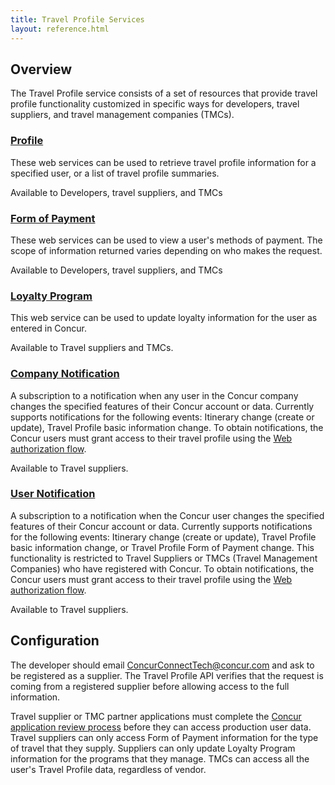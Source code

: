 ```yaml
---
title: Travel Profile Services
layout: reference.html
---
```




##  Overview

The Travel Profile service consists of a set of resources that provide travel profile functionality customized in specific ways for developers, travel suppliers, and travel management companies (TMCs).

### [Profile][2]

These web services can be used to retrieve travel profile information for a specified user, or a list of travel profile summaries.

Available to Developers, travel suppliers, and TMCs

### [Form of Payment][3]

These web services can be used to view a user's methods of payment. The scope of information returned varies depending on who makes the request.

Available to Developers, travel suppliers, and TMCs

### [Loyalty Program][4]

This web service can be used to update loyalty information for the user as entered in Concur.

Available to Travel suppliers and TMCs.

### [Company Notification][5]

A subscription to a notification when any user in the Concur company changes the specified features of their Concur account or data. Currently supports notifications for the following events: Itinerary change (create or update), Travel Profile basic information change. To obtain notifications, the Concur users must grant access to their travel profile using the [Web authorization flow][1].

Available to Travel suppliers.

### [User Notification][6]

A subscription to a notification when the Concur user changes the specified features of their Concur account or data. Currently supports notifications for the following events: Itinerary change (create or update), Travel Profile basic information change, or Travel Profile Form of Payment change. This functionality is restricted to Travel Suppliers or TMCs (Travel Management Companies) who have registered with Concur. To obtain notifications, the Concur users must grant access to their travel profile using the [Web authorization flow][1].

Available to Travel suppliers.

##  Configuration

The developer should email [ConcurConnectTech@concur.com][7] and ask to be registered as a supplier. The Travel Profile API verifies that the request is coming from a registered supplier before allowing access to the full information.

Travel supplier or TMC partner applications must complete the [Concur application review process][8] before they can access production user data. Travel suppliers can only access Form of Payment information for the type of travel that they supply. Suppliers can only update Loyalty Program information for the programs that they manage. TMCs can access all the user's Travel Profile data, regardless of vendor.


[1]: /api-reference/authentication/authentication.html#web
[2]: /api-reference/travel-profile/01-profile-resource.html
[3]: /api-reference/travel-profile/02-form-payment-resource.html
[4]: /api-reference/travel-profile/03-loyalty-program-resource.html
[5]: /api-reference/travel-profile/04-notification-company-resource.html
[6]: /api-reference/travel-profile/05-notification-user-resource.html
[7]: mailto:ConcurConnectTech@concur.com
[8]: /manage-apps/app-certification.html
